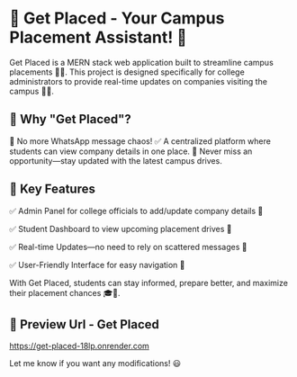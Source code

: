 
# 🚀 Get Placed - Your Campus Placement Assistant! 🎯

Get Placed is a MERN stack web application built to streamline campus placements 🏫💼. This project is designed specifically for college administrators to provide real-time updates on companies visiting the campus 📢✨.

## 🔹 Why "Get Placed"?

🚫 No more WhatsApp message chaos!
✅ A centralized platform where students can view company details in one place.
🎯 Never miss an opportunity—stay updated with the latest campus drives.

## 🔹 Key Features

✅ Admin Panel for college officials to add/update company details 🏢

✅ Student Dashboard to view upcoming placement drives 📅

✅ Real-time Updates—no need to rely on scattered messages 🔄

✅ User-Friendly Interface for easy navigation 🎨

With Get Placed, students can stay informed, prepare better, and maximize their placement chances 🎓🚀.
## 🔹 Preview Url - Get Placed

https://get-placed-18lp.onrender.com

Let me know if you want any modifications! 😃
